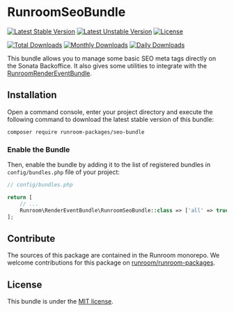 RunroomSeoBundle
========================

[![Latest Stable Version](https://poser.pugx.org/runroom-packages/seo-bundle/v/stable)](https://packagist.org/packages/runroom-packages/seo-bundle)
[![Latest Unstable Version](https://poser.pugx.org/runroom-packages/seo-bundle/v/unstable)](https://packagist.org/packages/runroom-packages/seo-bundle)
[![License](https://poser.pugx.org/runroom-packages/seo-bundle/license)](https://packagist.org/packages/runroom-packages/seo-bundle)

[![Total Downloads](https://poser.pugx.org/runroom-packages/seo-bundle/downloads)](https://packagist.org/packages/runroom-packages/seo-bundle)
[![Monthly Downloads](https://poser.pugx.org/runroom-packages/seo-bundle/d/monthly)](https://packagist.org/packages/runroom-packages/seo-bundle)
[![Daily Downloads](https://poser.pugx.org/runroom-packages/seo-bundle/d/daily)](https://packagist.org/packages/runroom-packages/seo-bundle)

This bundle allows you to manage some basic SEO meta tags directly on the Sonata Backoffice. It also gives some utilities to integrate with the [RunroomRenderEventBundle](https://github.com/Runroom/RunroomRenderEventBundle).

## Installation

Open a command console, enter your project directory and execute the following command to download the latest stable version of this bundle:

```
composer require runroom-packages/seo-bundle
```

### Enable the Bundle

Then, enable the bundle by adding it to the list of registered bundles in `config/bundles.php` file of your project:

```php
// config/bundles.php

return [
    // ...
    Runroom\RenderEventBundle\RunroomSeoBundle::class => ['all' => true],
];
```

## Contribute

The sources of this package are contained in the Runroom monorepo. We welcome contributions for this package on [runroom/runroom-packages](https://github.com/Runroom/runroom-packages).

## License

This bundle is under the [MIT license](LICENSE).
